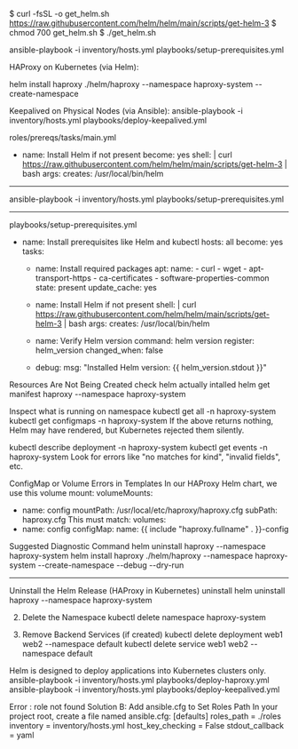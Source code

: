 $ curl -fsSL -o get_helm.sh https://raw.githubusercontent.com/helm/helm/main/scripts/get-helm-3
$ chmod 700 get_helm.sh
$ ./get_helm.sh

ansible-playbook -i inventory/hosts.yml playbooks/setup-prerequisites.yml


HAProxy on Kubernetes (via Helm):

helm install haproxy ./helm/haproxy --namespace haproxy-system --create-namespace

Keepalived on Physical Nodes (via Ansible):
ansible-playbook -i inventory/hosts.yml playbooks/deploy-keepalived.yml


roles/prereqs/tasks/main.yml
- name: Install Helm if not present
  become: yes
  shell: |
    curl https://raw.githubusercontent.com/helm/helm/main/scripts/get-helm-3 | bash
  args:
    creates: /usr/local/bin/helm


****
ansible-playbook -i inventory/hosts.yml playbooks/setup-prerequisites.yml
****

playbooks/setup-prerequisites.yml
- name: Install prerequisites like Helm and kubectl
  hosts: all
  become: yes
  tasks:
    - name: Install required packages
      apt:
        name:
          - curl
          - wget
          - apt-transport-https
          - ca-certificates
          - software-properties-common
        state: present
        update_cache: yes

    - name: Install Helm if not present
      shell: |
        curl https://raw.githubusercontent.com/helm/helm/main/scripts/get-helm-3 | bash
      args:
        creates: /usr/local/bin/helm

    - name: Verify Helm version
      command: helm version
      register: helm_version
      changed_when: false

    - debug:
        msg: "Installed Helm version: {{ helm_version.stdout }}"


Resources Are Not Being Created
check helm actually intalled
helm get manifest haproxy --namespace haproxy-system

Inspect what is running on namespace
kubectl get all -n haproxy-system
kubectl get configmaps -n haproxy-system
If the above returns nothing, Helm may have rendered, but Kubernetes rejected them silently.

kubectl describe deployment -n haproxy-system
kubectl get events -n haproxy-system
Look for errors like "no matches for kind", "invalid fields", etc.

ConfigMap or Volume Errors in Templates
In our HAProxy Helm chart, we use this volume mount:
volumeMounts:
  - name: config
    mountPath: /usr/local/etc/haproxy/haproxy.cfg
    subPath: haproxy.cfg
This must match:
volumes:
  - name: config
    configMap:
      name: {{ include "haproxy.fullname" . }}-config

Suggested Diagnostic Command
helm uninstall haproxy --namespace haproxy-system
helm install haproxy ./helm/haproxy --namespace haproxy-system --create-namespace --debug --dry-run

************************
Uninstall the Helm Release (HAProxy in Kubernetes)
uninstall 
helm uninstall haproxy --namespace haproxy-system

2. Delete the Namespace
kubectl delete namespace haproxy-system

3. Remove Backend Services (if created)
kubectl delete deployment web1 web2 --namespace default
kubectl delete service web1 web2 --namespace default


Helm is designed to deploy applications into Kubernetes clusters only.
ansible-playbook -i inventory/hosts.yml playbooks/deploy-haproxy.yml
ansible-playbook -i inventory/hosts.yml playbooks/deploy-keepalived.yml

Error : role not found
Solution B: Add ansible.cfg to Set Roles Path
In your project root, create a file named ansible.cfg:
[defaults]
roles_path = ./roles
inventory = inventory/hosts.yml
host_key_checking = False
stdout_callback = yaml

